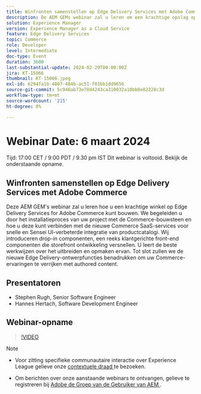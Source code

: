 ```yaml
---
title: Winfronten samenstellen op Edge Delivery Services met Adobe Commerce
description: De AEM GEMs webinar zal u leren om een krachtige opslag op Edge Delivery Services voor Adobe Commerce te bouwen, die projectopstelling, de integratie van Commerce SaaS, klantgerichte front-end componenten, en nieuwe auteurseigenschappen behandelt om de ervaringen van Commerce te verbeteren.
solution: Experience Manager
version: Experience Manager as a Cloud Service
feature: Edge Delivery Services
topic: Commerce
role: Developer
level: Intermediate
doc-type: Event
duration: 3600
last-substantial-update: 2024-02-29T00:00:00Z
jira: KT-15066
thumbnail: KT-15066.jpeg
exl-id: 6294fa1b-4807-484b-ac51-f01bb1dd9656
source-git-commit: 5c946ab73e78d4243ca310032a10bb8e82228c3d
workflow-type: tm+mt
source-wordcount: '215'
ht-degree: 0%

---
```


# Webinar Date: 6 maart 2024

Tijd: 17:00 CET / 9:00 PDT / 9.30 pm IST
Dit webinar is voltooid. Bekijk de onderstaande opname.

## Winfronten samenstellen op Edge Delivery Services met Adobe Commerce

Deze AEM GEM&#39;s webinar zal u leren hoe u een krachtige winkel op Edge Delivery Services for Adobe Commerce kunt bouwen. We begeleiden u door het installatieproces van uw project met de Commerce-bouwsteen en hoe u deze kunt verbinden met de nieuwe Commerce SaaS-services voor snelle en Sensei UI-verbeterde integratie van productcatalogi. Wij introduceren drop-in componenten, een reeks klantgerichte front-end componenten die storefront ontwikkeling versnellen. U leert de beste werkwijzen over het uitbreiden en opmaken ervan. Tot slot zullen we de nieuwe Edge Delivery-ontwerpfuncties benadrukken om uw Commerce-ervaringen te verrijken met authored content.

## Presentatoren

* Stephen Rugh, Senior Software Engineer
* Hannes Hertach, Software Development Engineer

## Webinar-opname

>[!VIDEO](https://video.tv.adobe.com/v/3427729)

>[!NOTE]
> 
>* Voor zitting specifieke communautaire interactie over Experience League gelieve onze [ contextuele draad ](https://adobe.ly/48m4dEm) te bezoeken.
>
>* Om berichten over onze aanstaande webinars te ontvangen, gelieve te registreren bij [ Adobe de Groep van de Gebruiker van AEM ](https://aem-augs.adobe.com/).
